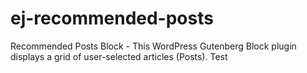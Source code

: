 # ej-recommended-posts
Recommended Posts Block - This WordPress Gutenberg Block plugin displays a grid of user-selected articles (Posts). Test
